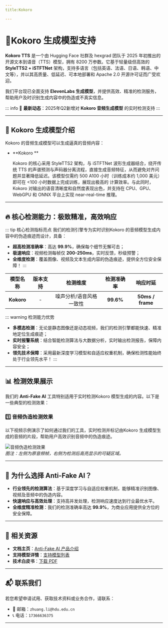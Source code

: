```yaml
---
title:Kokoro

---
```


# 🚀Kokoro 生成模型支持

**Kokoro TTS** 是一个由 Hugging Face 社群及 hexgrad 团队于 2025 年初推出的开源文本到语音（TTS）模型，拥有 8200 万参数。它基于轻量级但高效的 **StyleTTS2 + iSTFTNet** 架构，支持多语言（包括英语、法语、日语、韩语、中文等），并以其高质量、低延迟、可本地部署和 Apache 2.0 开源许可证而广受欢迎。

我们平台现已全面支持 **ElevenLabs  生成模型**，并提供高效、精准的检测服务，帮助用户及时识别生成内容中的伪造或不真实信息。

::: info
📢 **最新动态**：2025年Q2新增对 **Kokoro  音频生成模型**  的实时检测支持
:::

---

## 🌟 Kokoro 生成模型介绍

Kokoro 的音频生成模型可以生成逼真的音频内容：

- **Kokoro ** 

  Kokoro 的核心采用 StyleTTS2 架构，与 iSTFTNet 波形生成器结合，绕开传统 TTS 的声谱预测与声码器分离流程，直接生成音频特征，从而避免对齐问题并显著降低延迟。该模型仅需约 500 A100 小时（训练成本约 1,000 美元）即可在 <100 小时数据上完成训练，展现出极高的 计算效率。与此同时，Kokoro 对输出的语音清晰度和自然度表现出色，并支持在 CPU、GPU、WebGPU 和 ONNX 平台上实现 near-real-time 推理。




---

## 🔥 核心检测能力：极致精准，高效响应

::: tip 核心检测指标亮点
我们的检测引擎专为实时识别Kokoro 的音频模型生成内容中的伪造痕迹而设计，具备：

- **超高检测准确率**：高达 **99.9%**，确保每个细节无懈可击；
- **极速响应**：视频检测每帧仅 **200-250ms**，实时反馈，秒级预警；
- **全维度检测**：覆盖图像、视频及文本生成内容的伪造痕迹，提供全方位安全保障！
  :::

|  模型名称  | 版本支持 |        检测维度         | 检测准确率 |     响应时延     |
| :--------: | :------: | :---------------------: | :--------: | :--------------: |
| **Kokoro** |    -     | 噪声分析/语音风格一致性 | **99.6%**  | **50ms / frame** |

::: warning 检测能力优势

- **多模态检测**：无论是静态图像还是动态视频，我们的检测引擎都能快速、精准地定位生成痕迹；
- **实时报警系统**：结合智能检测算法与大数据分析，实时输出检测报告，保障内容安全；
- **领先技术保障**：采用最新深度学习模型和自适应权重机制，确保检测性能始终处于行业领先水平！
  :::

---

## 📊 检测效果展示

我们的 **Anti-Fake AI** 工具特别适用于实时检测Kokoro 模型生成的内容。以下是一些典型的检测效果：

### 1️⃣ **音频伪造检测效果**

以下视频示例演示了如何通过我们的工具，实时检测并标记由Kokoro 生成模型生成的音频的片段，帮助用户高效识别音频中的伪造痕迹。

![音频伪造检测效果](https://yourdomain.com/path/to/video-example.jpg)  
*图注：左侧为原音频帧，右侧为检测后高亮显示的可疑区域。*

---

## 💼 为什么选择 Anti-Fake AI？

- **行业领先的检测算法**：基于深度学习与自适应权重机制，能够精准识别图像、视频及音频中的伪造内容。  
- **快速响应与高效处理**：支持高并发处理，检测响应速度达到行业最优水平。  
- **全维度精准检测**：我们的检测准确率高达 **99.9%**，为商业应用提供全方位的安全保障。

---

## 🔗 相关资源

- **文档主页**：[Anti-Fake AI 产品介绍](../quick_start/brief.md)
- **支持模型详情**：[支持模型列表](./overview.md)
- **技术白皮书**：[下载 PDF](https://yourdomain.com/whitepaper.pdf)

---

## 📬 联系我们

若您希望申请试用、获取技术资料或业务合作，请联系：

- 📧 邮箱：`zhuang.li@hdu.edu.cn`   
- 📞 电话：`17366636375`

---